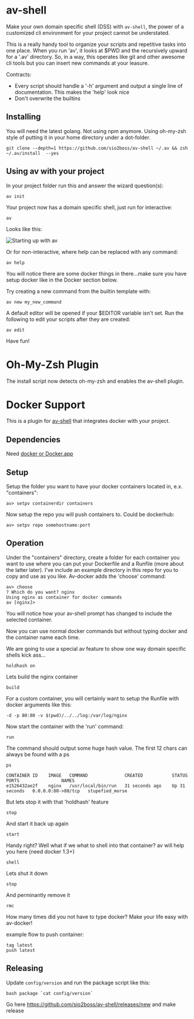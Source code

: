 # av-shell

Make your own domain specific shell (DSS) with `av-shell`, the power of a customized cli environment for your project cannot be understated.

This is a really handy tool to organize your scripts and repetitive tasks into one place.  When you run 'av', it looks at $PWD and the recursively upward for a '.av' directory.  So, in a way, this operates like git and other awesome cli tools but you can insert new commands at your leasure.

Contracts:
 * Every script should handle a '-h' argument and output a single line of documentation.  This makes the 'help' look nice
 * Don't overwrite the builtins
 
## Installing

You will need the latest golang.  Not using npm anymore. Using oh-my-zsh style of putting it in your home directory under a dot-folder.
   
    git clone --depth=1 https://github.com/sio2boss/av-shell ~/.av && zsh ~/.av/install  --yes

## Using av with your project

In your project folder run this and answer the wizard question(s):

    av init

Your project now has a domain specific shell, just run for interactive:

    av

Looks like this:

![Starting up with av](https://raw.githubusercontent.com/sio2boss/av/master/doc/docker.gif)

Or for non-interactive, where help can be replaced with any command:

    av help

You will notice there are some docker things in there...make sure you have setup docker like in the Docker section below.

Try creating a new command from the builtin template with:

    av new my_new_command

A default editor will be opened if your $EDITOR variable isn't set.  Run the following to edit your scripts after they are created:

    av edit

Have fun!

# Oh-My-Zsh Plugin

The install script now detects oh-my-zsh and enables the av-shell plugin.


# Docker Support

This is a plugin for [av-shell](https://github.com/sio2boss/av-shell) that integrates docker with your project.

## Dependencies

Need [docker or Docker.app](https://www.docker.com/)

## Setup

Setup the folder you want to have your docker containers located in, e.x. "containers":

    av> setpv containerdir containers

Now setup the repo you will push containers to.  Could be dockerhub:

    av> setpv repo somehostname:port

## Operation

Under the "containers" directory, create a folder for each container you want to use where you can put your Dockerfile and a Runfile (more about the latter later).  I've include an example directory in this repo for you to copy and use as you like.  Av-docker adds the 'choose' command:

    av> choose
    ? Which do you want? nginx
    Using nginx as container for docker commands
    av [nginx]> 

You will notice how your av-shell prompt has changed to include the selected container.

Now you can use normal docker commands but without typing docker and the container name each time.

We are going to use a special av feature to show one way domain specific shells kick ass...

    holdhash on

Lets build the nginx container

    build

For a custom container, you will certainly want to setup the Runfile with docker arguments like this:

    -d -p 80:80 -v $(pwd)/../../log:/var/log/nginx

Now start the container with the 'run' command:

    run

The command should output some huge hash value.  The first 12 chars can always be found with a ps

    ps

    CONTAINER ID    IMAGE   COMMAND              CREATED           STATUS          PORTS                NAMES
    e1526432ae2f    nginx   /usr/local/bin/run   31 seconds ago    Up 31 seconds   0.0.0.0:80->80/tcp   stupefied_morse

But lets stop it with that 'holdhash' feature

    stop

And start it back up again

    start

Handy right?  Well what if we what to shell into that container?  av will help you here (need docker 1.3+)

    shell

Lets shut it down

    stop

And perminantly remove it

    rmc

How many times did you not have to type docker?  Make your life easy with av-docker!

example flow to push container:

    tag latest
    push latest


## Releasing

Update `config/version` and run the package script like this:

    bash package `cat config/version`

Go here https://github.com/sio2boss/av-shell/releases/new and make release
